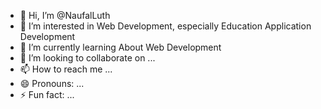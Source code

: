 - 👋 Hi, I’m @NaufalLuth
- 👀 I’m interested in Web Development, especially Education Application Development
- 🌱 I’m currently learning About Web Development
- 💞️ I’m looking to collaborate on ...
- 📫 How to reach me ...
- 😄 Pronouns: ...
- ⚡ Fun fact: ...

<!---
NaufalLuth/NaufalLuth is a ✨ special ✨ repository because its `README.md` (this file) appears on your GitHub profile.
You can click the Preview link to take a look at your changes.
--->
